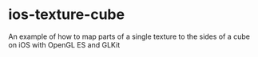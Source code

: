 # ios-texture-cube
An example of how to map parts of a single texture to the sides of a cube on iOS with OpenGL ES and GLKit
